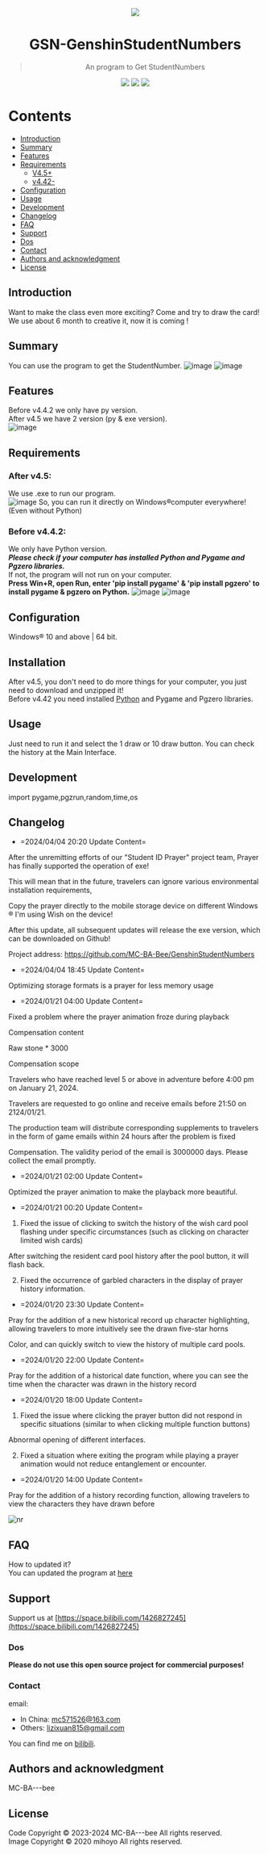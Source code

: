 <p align="center">
  <img src="https://github.com/MC-BA-Bee/GSN-GenshinStudentNumbers/assets/130174773/c19ef2cf-de4a-45cb-9ab6-bfe44d40ffeb" />
</p>


<h1 align="center">
GSN-GenshinStudentNumbers
</h1>

> <p align="center"> An program to Get StudentNumbers </p>

<p align="center">
  <img src="https://img.shields.io/badge/Language-Python-blue" />
  <img src="https://img.shields.io/github/stars/MC-BA-bee/GSN-GenshinStudentNumbers.svg" />
  <img src="https://img.shields.io/github/forks/MC-BA-bee/GSN-GenshinStudentNumbers.svg" />
</p>

# Contents

- [Introduction](#introduction)
- [Summary](#summary)
- [Features](#features)
- [Requirements](#requirements)
	- [V4.5+](#after-v45)
	- [v4.42-](#before-v442)
- [Configuration](#configuration)
- [Usage](#Usage)
- [Development](#Development)
- [Changelog](#Changelog)
- [FAQ](#FAQ)
- [Support](#Support)
- [Dos](#Dos)
- [Contact](#Contact)
- [Authors and acknowledgment](#authors-and-acknowledgment)
- [License](#License)
## Introduction
Want to make the class even more exciting? Come and try to draw the card!  
We use about 6 month to creative it, now it is coming !  

## Summary
You can use the program to get the StudentNumber.
![image](https://github.com/MC-BA-Bee/GSN-GenshinStudentNumbers/assets/130174773/05d2c9bf-4578-48ff-bcaf-e4b4d04c56cd)
![image](https://github.com/MC-BA-Bee/GSN-GenshinStudentNumbers/assets/130174773/c6a29dce-1747-49f7-98c4-d76a816b63f1)

## Features
Before v4.4.2 we only have py version.  
After v4.5 we have 2 version (py & exe version).  
![image](https://github.com/MC-BA-Bee/GSN-GenshinStudentNumbers/assets/130174773/b1b3cb48-4f16-4442-af06-0bc1e15d150c)

## Requirements
### After v4.5:
We use .exe to run our program.   
![image](https://github.com/MC-BA-Bee/GSN-GenshinStudentNumbers/assets/130174773/857189db-2ee0-40de-bfe0-bddb1cbf4976)
So, you can run it directly on Windows®computer everywhere! (Even without Python)

### Before v4.4.2:
We only have Python version.  
***Please check if your computer has installed Python and Pygame and Pgzero libraries.***   
If not, the program will not run on your computer.  
**Press Win+R, open Run, enter 'pip install pygame' & 'pip install pgzero' to install pygame & pgzero on Python.**
![image](https://github.com/MC-BA-Bee/GSN-GenshinStudentNumbers/assets/130174773/6357142a-41a5-4c13-b8c0-6aa8eb9a03ef)
![image](https://github.com/MC-BA-Bee/GSN-GenshinStudentNumbers/assets/130174773/d8b9e4f3-adb7-4c2c-948a-12123c6d31f0)

## Configuration
Windows® 10 and above | 64 bit.

## Installation
After v4.5, you don't need to do more things for your computer, you just need to download and unzipped it!  
Before v4.42 you need installed [Python](python.org) and Pygame and Pgzero libraries.

## Usage
Just need to run it and select the 1 draw or 10 draw button.
You can check the history at the Main Interface.

## Development
import pygame,pgzrun,random,time,os

## Changelog

- =2024/04/04 20:20 Update Content=

After the unremitting efforts of our "Student ID Prayer" project team, Prayer has finally supported the operation of exe!

This will mean that in the future, travelers can ignore various environmental installation requirements,

Copy the prayer directly to the mobile storage device on different Windows ® I'm using Wish on the device!

After this update, all subsequent updates will release the exe version, which can be downloaded on Github!

Project address: https://github.com/MC-BA-Bee/GenshinStudentNumbers



- =2024/04/04 18:45 Update Content=

Optimizing storage formats is a prayer for less memory usage



- =2024/01/21 04:00 Update Content=

Fixed a problem where the prayer animation froze during playback



Compensation content

Raw stone * 3000



Compensation scope

Travelers who have reached level 5 or above in adventure before 4:00 pm on January 21, 2024.

Travelers are requested to go online and receive emails before 21:50 on 2124/01/21.

The production team will distribute corresponding supplements to travelers in the form of game emails within 24 hours after the problem is fixed

Compensation. The validity period of the email is 3000000 days. Please collect the email promptly.



- =2024/01/21 02:00 Update Content=

Optimized the prayer animation to make the playback more beautiful.



- =2024/01/21 00:20 Update Content=

1. Fixed the issue of clicking to switch the history of the wish card pool flashing under specific circumstances (such as clicking on character limited wish cards)

After switching the resident card pool history after the pool button, it will flash back.

2. Fixed the occurrence of garbled characters in the display of prayer history information.



- =2024/01/20 23:30 Update Content=

Pray for the addition of a new historical record up character highlighting, allowing travelers to more intuitively see the drawn five-star horns

Color, and can quickly switch to view the history of multiple card pools.



- =2024/01/20 22:00 Update Content=

Pray for the addition of a historical date function, where you can see the time when the character was drawn in the history record



- =2024/01/20 18:00 Update Content=

1. Fixed the issue where clicking the prayer button did not respond in specific situations (similar to when clicking multiple function buttons)

Abnormal opening of different interfaces.

2. Fixed a situation where exiting the program while playing a prayer animation would not reduce entanglement or encounter.



- =2024/01/20 14:00 Update Content=

Pray for the addition of a history recording function, allowing travelers to view the characters they have drawn before

![nr](https://github.com/MC-BA-Bee/GSN-GenshinStudentNumbers/assets/130174773/a7b89589-6b20-4522-a6b6-7d73dd4f59c9)

## FAQ
How to updated it?  
You can updated the program at [here](https://github.com/MC-BA-Bee/GSN-GenshinStudentNumbers/releases)

## Support
Support us at [https://space.bilibili.com/1426827245](https://space.bilibili.com/1426827245)

### Dos
****Please do not use this open source project for commercial purposes!****

### Contact
email:  
- In China: mc571526@163.com  
- Others: lizixuan815@gmail.com

You can find me on [bilibili](https://space.bilibili.com/1426827245).

## Authors and acknowledgment
MC-BA---bee 

## License 
Code Copyright © 2023-2024 MC-BA---bee All rights reserved.  
Image Copyright © 2020 mihoyo All rights reserved.  

